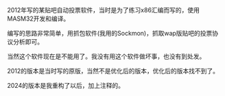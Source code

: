 2012年写的某贴吧自动投票软件，当时是为了练习x86汇编而写的，使用MASM32开发和编译。

编写的思路非常简单，用抓包软件(我用的Sockmon)，抓取wap版贴吧的投票协议分析即可。

当然这个软件现在是不能用了。我没有用这个软件做坏事，也没有到处发。

2012的版本是当时写的原版，当然不是优化后的版本，优化后的版本找不到了。

2024的版本是我重构了以后，加上注释的。
